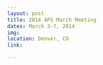 ```yaml
---
layout: post
title: 2014 APS March Meeting
dates: March 3-7, 2014
img: 
location: Denver, CO
link: 

---
```

